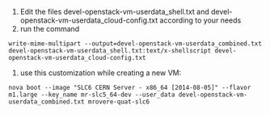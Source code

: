 1. Edit the files devel-openstack-vm-userdata_shell.txt and
   devel-openstack-vm-userdata_cloud-config.txt according to your needs
1. run the command 
```
write-mime-multipart --output=devel-openstack-vm-userdata_combined.txt devel-openstack-vm-userdata_shell.txt:text/x-shellscript devel-openstack-vm-userdata_cloud-config.txt
```

1. use this customization while creating a new VM:

```
nova boot --image "SLC6 CERN Server - x86_64 [2014-08-05]" --flavor m1.large --key_name mr-slc5_64-dev --user_data devel-openstack-vm-userdata_combined.txt mrovere-quat-slc6
```
